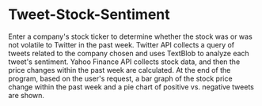 # Tweet-Stock-Sentiment

Enter a company's stock ticker to determine whether the stock was or was not volatile to Twitter in the past week. 
Twitter API collects a query of tweets related to the company chosen and uses TextBlob to analyze each tweet's sentiment. 
Yahoo Finance API collects stock data, and then the price changes within the past week are calculated.
At the end of the program, based on the user's request, a bar graph of the stock price change within the past week and a pie chart of positive vs. negative tweets are shown. 
